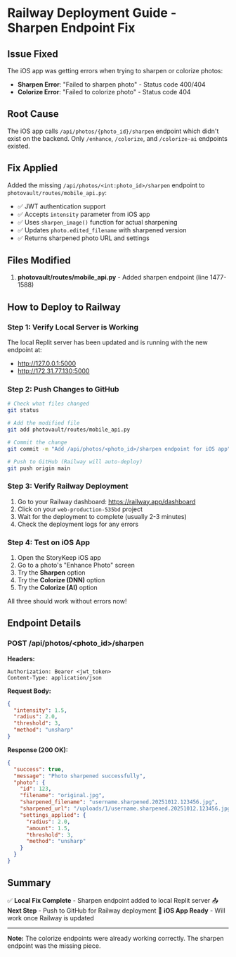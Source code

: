 # Railway Deployment Guide - Sharpen Endpoint Fix

## Issue Fixed
The iOS app was getting errors when trying to sharpen or colorize photos:
- **Sharpen Error**: "Failed to sharpen photo" - Status code 400/404
- **Colorize Error**: "Failed to colorize photo" - Status code 404

## Root Cause
The iOS app calls `/api/photos/{photo_id}/sharpen` endpoint which didn't exist on the backend. Only `/enhance`, `/colorize`, and `/colorize-ai` endpoints existed.

## Fix Applied
Added the missing `/api/photos/<int:photo_id>/sharpen` endpoint to `photovault/routes/mobile_api.py`:
- ✅ JWT authentication support
- ✅ Accepts `intensity` parameter from iOS app
- ✅ Uses `sharpen_image()` function for actual sharpening
- ✅ Updates `photo.edited_filename` with sharpened version
- ✅ Returns sharpened photo URL and settings

## Files Modified
1. **photovault/routes/mobile_api.py** - Added sharpen endpoint (line 1477-1588)

## How to Deploy to Railway

### Step 1: Verify Local Server is Working
The local Replit server has been updated and is running with the new endpoint at:
- http://127.0.0.1:5000
- http://172.31.77.130:5000

### Step 2: Push Changes to GitHub
```bash
# Check what files changed
git status

# Add the modified file
git add photovault/routes/mobile_api.py

# Commit the change
git commit -m "Add /api/photos/<photo_id>/sharpen endpoint for iOS app"

# Push to GitHub (Railway will auto-deploy)
git push origin main
```

### Step 3: Verify Railway Deployment
1. Go to your Railway dashboard: https://railway.app/dashboard
2. Click on your `web-production-535bd` project
3. Wait for the deployment to complete (usually 2-3 minutes)
4. Check the deployment logs for any errors

### Step 4: Test on iOS App
1. Open the StoryKeep iOS app
2. Go to a photo's "Enhance Photo" screen
3. Try the **Sharpen** option
4. Try the **Colorize (DNN)** option
5. Try the **Colorize (AI)** option

All three should work without errors now!

## Endpoint Details

### POST /api/photos/<photo_id>/sharpen
**Headers:**
```
Authorization: Bearer <jwt_token>
Content-Type: application/json
```

**Request Body:**
```json
{
  "intensity": 1.5,
  "radius": 2.0,
  "threshold": 3,
  "method": "unsharp"
}
```

**Response (200 OK):**
```json
{
  "success": true,
  "message": "Photo sharpened successfully",
  "photo": {
    "id": 123,
    "filename": "original.jpg",
    "sharpened_filename": "username.sharpened.20251012.123456.jpg",
    "sharpened_url": "/uploads/1/username.sharpened.20251012.123456.jpg",
    "settings_applied": {
      "radius": 2.0,
      "amount": 1.5,
      "threshold": 3,
      "method": "unsharp"
    }
  }
}
```

## Summary
✅ **Local Fix Complete** - Sharpen endpoint added to local Replit server
📤 **Next Step** - Push to GitHub for Railway deployment
📱 **iOS App Ready** - Will work once Railway is updated

---

**Note:** The colorize endpoints were already working correctly. The sharpen endpoint was the missing piece.
